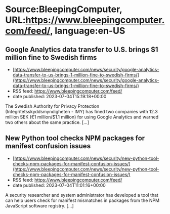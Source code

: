 # Source:BleepingComputer, URL:https://www.bleepingcomputer.com/feed/, language:en-US

## Google Analytics data transfer to U.S. brings $1 million fine to Swedish firms
 - [https://www.bleepingcomputer.com/news/security/google-analytics-data-transfer-to-us-brings-1-million-fine-to-swedish-firms/](https://www.bleepingcomputer.com/news/security/google-analytics-data-transfer-to-us-brings-1-million-fine-to-swedish-firms/)
 - RSS feed: https://www.bleepingcomputer.com/feed/
 - date published: 2023-07-04T15:19:18+00:00

The Swedish Authority for Privacy Protection (Integritetsskyddsmyndigheten - IMY) has fined two companies with 12.3 million SEK (€1 million/$1.1 million) for using Google Analytics and warned two others about the same practice. [...]

## New Python tool checks NPM packages for manifest confusion issues
 - [https://www.bleepingcomputer.com/news/security/new-python-tool-checks-npm-packages-for-manifest-confusion-issues/](https://www.bleepingcomputer.com/news/security/new-python-tool-checks-npm-packages-for-manifest-confusion-issues/)
 - RSS feed: https://www.bleepingcomputer.com/feed/
 - date published: 2023-07-04T11:01:16+00:00

A security researcher and system administrator has developed a tool that can help users check for manifest mismatches in packages from the NPM JavaScript software registry. [...]

